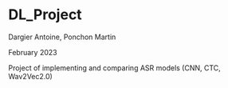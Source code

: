 # DL_Project

Dargier Antoine, Ponchon Martin

February 2023

Project of implementing and comparing ASR models (CNN, CTC, Wav2Vec2.0)
